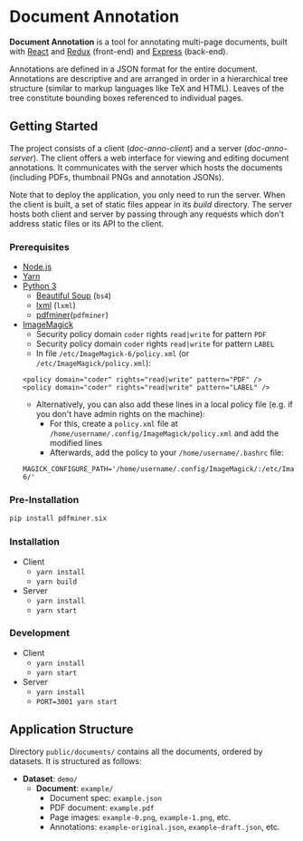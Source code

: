 # Document Annotation

**Document Annotation** is a tool for annotating multi-page documents,
built with [React](https://reactjs.org/) and [Redux](https://redux.js.org/)
(front-end) and [Express](http://expressjs.com/) (back-end).

Annotations are defined in a JSON format for the entire document.
Annotations are descriptive and are arranged in order in a hierarchical tree
structure (similar to markup languages like TeX and HTML). Leaves of the tree
constitute bounding boxes referenced to individual pages.

## Getting Started

The project consists of a client (*doc-anno-client*) and a server
(*doc-anno-server*). The client offers a web interface for viewing and editing
document annotations. It communicates with the server which hosts the documents
(including PDFs, thumbnail PNGs and annotation JSONs).

Note that to deploy the application, you only need to run the server.
When the client is built, a set of static files appear in its *build* directory.
The server hosts both client and server by passing through any requests
which don't address static files or its API to the client.

### Prerequisites

- [Node.js](https://nodejs.org/)
- [Yarn](https://yarnpkg.com/)
- [Python 3](https://www.python.org/)
  - [Beautiful Soup](https://www.crummy.com/software/BeautifulSoup/bs4/doc/) (`bs4`)
  - [lxml](https://lxml.de/) (`lxml`)
  - [pdfminer](https://github.com/pdfminer/pdfminer.six)(`pdfminer`)
- [ImageMagick](https://www.imagemagick.org/)
  - Security policy domain `coder` rights `read|write` for pattern `PDF`
  - Security policy domain `coder` rights `read|write` for pattern `LABEL`
  - In file `/etc/ImageMagick-6/policy.xml` (or `/etc/ImageMagick/policy.xml`):
  ```
  <policy domain="coder" rights="read|write" pattern="PDF" />
  <policy domain="coder" rights="read|write" pattern="LABEL" />
  ```
  - Alternatively, you can also add these lines in a local policy file (e.g. if you don't have admin rights on the machine):
    - For this, create a `policy.xml` file at `/home/username/.config/ImageMagick/policy.xml` and add the modified lines
    - Afterwards, add the policy to your `/home/username/.bashrc` file:
  ```
  MAGICK_CONFIGURE_PATH='/home/username/.config/ImageMagick/:/etc/ImageMagick-6/'
  ```



### Pre-Installation
```python
pip install pdfminer.six
```


### Installation

- Client
  - `yarn install`
  - `yarn build`
- Server
  - `yarn install`
  - `yarn start`

### Development

- Client
  - `yarn install`
  - `yarn start`
- Server
  - `yarn install`
  - `PORT=3001 yarn start`

## Application Structure

Directory `public/documents/` contains all the documents, ordered by datasets.
It is structured as follows:

- **Dataset**: `demo/`
  - **Document**: `example/`
    - Document spec: `example.json`
    - PDF document: `example.pdf`
    - Page images: `example-0.png`, `example-1.png`, etc.
    - Annotations: `example-original.json`, `example-draft.json`, etc.
